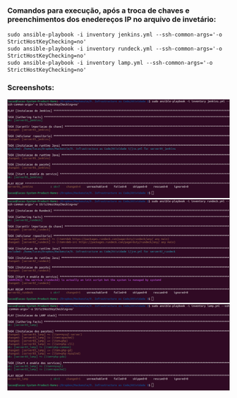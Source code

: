 
### Comandos para execução, após a troca de chaves e preenchimentos dos enedereços IP no arquivo de invetário:

```
sudo ansible-playbook -i inventory jenkins.yml --ssh-common-args='-o StrictHostKeyChecking=no'
sudo ansible-playbook -i inventory rundeck.yml --ssh-common-args='-o StrictHostKeyChecking=no'
sudo ansible-playbook -i inventory lamp.yml --ssh-common-args='-o StrictHostKeyChecking=no'
```

### Screenshots:

<img src="screenshots/Screenshot from 2023-03-17 20-49-58.png">

<img src="screenshots/Screenshot from 2023-03-17 20-50-15.png">

<img src="screenshots/Screenshot from 2023-03-17 20-50-36.png">